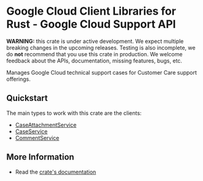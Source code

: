 # Google Cloud Client Libraries for Rust - Google Cloud Support API

<!-- Code generated by sidekick. DO NOT EDIT. -->

**WARNING:** this crate is under active development. We expect multiple breaking
changes in the upcoming releases. Testing is also incomplete, we do **not**
recommend that you use this crate in production. We welcome feedback about the
APIs, documentation, missing features, bugs, etc.

Manages Google Cloud technical support cases for Customer Care support
offerings.

## Quickstart

The main types to work with this crate are the clients:

* [CaseAttachmentService](https://docs.rs/google-cloud-support-v2/latest/google_cloud_support_v2/client/struct.CaseAttachmentService.html)
* [CaseService](https://docs.rs/google-cloud-support-v2/latest/google_cloud_support_v2/client/struct.CaseService.html)
* [CommentService](https://docs.rs/google-cloud-support-v2/latest/google_cloud_support_v2/client/struct.CommentService.html)

## More Information

* Read the [crate's documentation](https://docs.rs/google-cloud-support-v2/latest/google-cloud-support-v2)

